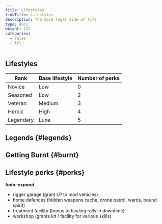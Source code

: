```yaml
---
title: Lifestyles
linkTitle: Lifestyles
description: The more legal side of life
type: docs
weight: 125
categories:
  - rules
  - irl
---
```



## Lifestyles





| Rank      | Base lifestyle | Number of perks |
| --------- | -------------- | --------------- |
| Novice    | Low            | 0               |
| Seasoned | Low            | 2               |
| Veteran   | Medium         | 3               |
| Heroic    | High           | 4               |
| Legendary | Luxe           | 5               |


## Legends {#legends}


## Getting Burnt {#burnt}


## Lifestyle perks {#perks}

***todo: expand***

- rigger garage (grant LP to mod vehicles)
- home defences (hidden weapons cache, drone patrol, wards, bound spirit)
- treatment facility (bonus to healing rolls in downtime)
- workshop (grants kit / facility for various skills)

